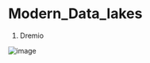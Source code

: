 # Modern_Data_lakes

1. Dremio

![image](https://user-images.githubusercontent.com/5849522/226154722-a2b50e91-92df-41e2-af27-2094b887b516.png)
